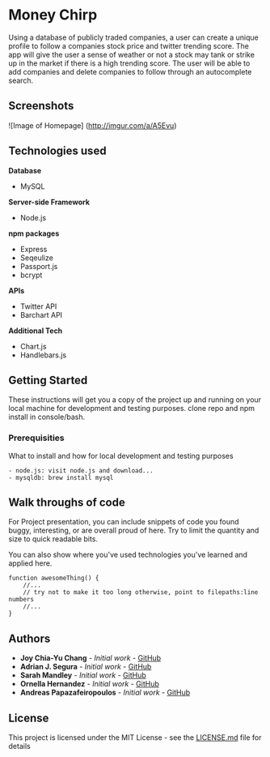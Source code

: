 # Money Chirp

Using a database of publicly traded companies, a user can create a unique profile to follow a companies stock price and twitter trending score.
The app will give the user a sense of weather or not a stock may tank or strike up in the market if there is a high trending score. The user will 
be able to add companies and delete companies to follow through an autocomplete search. 

## Screenshots
![Image of Homepage]
(http://imgur.com/a/A5Evu)

## Technologies used

**Database**
- MySQL

**Server-side Framework**
- Node.js

**npm packages**
- Express
- Seqeulize
- Passport.js
- bcrypt

**APIs**
- Twitter API
- Barchart API

**Additional Tech**
- Chart.js
- Handlebars.js

## Getting Started

These instructions will get you a copy of the project up and running on your local machine for development and testing purposes.
clone repo and npm install in console/bash.

### Prerequisities

What to install and how for local development and testing purposes

```
- node.js: visit node.js and download...
- mysqldb: brew install mysql
```


## Walk throughs of code
For Project presentation, you can include snippets of code you found buggy, interesting, or are overall proud of here.  Try to limit the quantity and size to quick readable bits.

You can also show where you've used technologies you've learned and applied here.

```
function awesomeThing() {
    //...
    // try not to make it too long otherwise, point to filepaths:line numbers
    //...
}
```

## Authors

* **Joy Chia-Yu Chang** - *Initial work* - [GitHub](https://github.com/chiaychang)
* **Adrian J. Segura** - *Initial work* - [GitHub](https://github.com/adi727)
* **Sarah Mandley** - *Initial work* - [GitHub](https://github.com/saerieanna)
* **Ornella Hernandez** - *Initial work* - [GitHub](https://github.com/ornibella)
* **Andreas Papazafeiropoulos** - *Initial work* - [GitHub](https://github.com/AndreasPapaz)




## License

This project is licensed under the MIT License - see the [LICENSE.md](LICENSE.md) file for details
